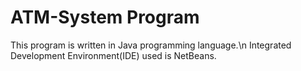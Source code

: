 # ATM-System Program
This program is written in Java programming language.\n
Integrated Development Environment(IDE) used is NetBeans.
